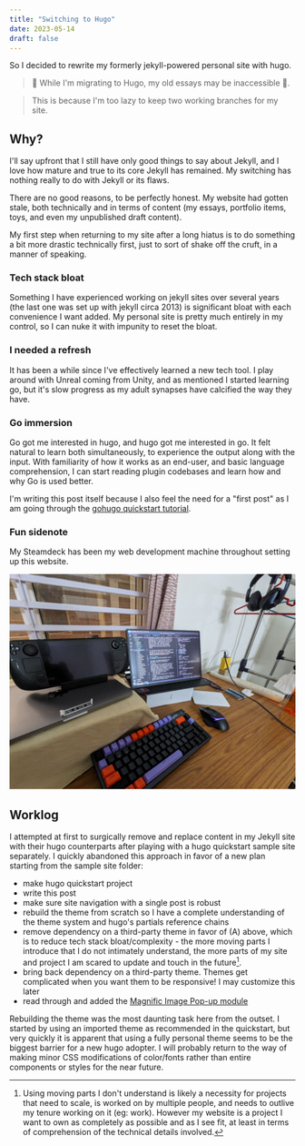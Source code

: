 ```yaml
---
title: "Switching to Hugo"
date: 2023-05-14
draft: false
---
```


So I decided to rewrite my formerly jekyll-powered personal site with hugo.

> 🚧 While I'm migrating to Hugo, my old essays may be inaccessible 🚧.

> This is because I'm too lazy to keep two working branches for my site.


## Why?
I'll say upfront that I still have only good things to say about Jekyll, and I love how mature and true to its core Jekyll has remained. My switching has nothing really to do with Jekyll or its flaws.

There are no good reasons, to be perfectly honest. My website had gotten stale, both technically and in terms of content (my essays, portfolio items, toys, and even my unpublished draft content).

My first step when returning to my site after a long hiatus is to do something a bit more drastic technically first, just to sort of shake off the cruft, in a manner of speaking.

### Tech stack bloat
Something I have experienced working on jekyll sites over several years (the last one was set up with jekyll circa 2013) is significant bloat with each convenience I want added. My personal site is pretty much entirely in my control, so I can nuke it with impunity to reset the bloat.

### I needed a refresh
It has been a while since I've effectively learned a new tech tool. I play around with Unreal coming from Unity, and as mentioned I started learning go, but it's slow progress as my adult synapses have calcified the way they have.

### Go immersion
Go got me interested in hugo, and hugo got me interested in go. It felt natural to learn both simultaneously, to experience the output along with the input.  With familiarity of how it works as an end-user, and basic language comprehension, I can start reading plugin codebases and learn how and why Go is used better.

I'm writing this post itself because I also feel the need for a "first post" as I am going through the [gohugo quickstart tutorial](https://gohugo.io/getting-started/quick-start/).

### Fun sidenote
My Steamdeck has been my web development machine throughout setting up this website.

<div class="clearfix"></div>

![Coding with the steamdeck](images/deckdev.png#center)

<div class="clearfix"></div>

## Worklog
I attempted at first to surgically remove and replace content in my Jekyll site with their hugo counterparts after playing with a hugo quickstart sample site separately. I quickly abandoned this approach in favor of a new plan starting from the sample site folder:
 - make hugo quickstart project
 - write this post
 - make sure site navigation with a single post is robust
 - rebuild the theme from scratch so I have a complete understanding of the theme system and hugo's partials reference chains
 - remove dependency on a third-party theme in favor of (A) above, which is to reduce tech stack bloat/complexity - the more moving parts I introduce that I do not intimately understand, the more parts of my site and project I am scared to update and touch in the future[^parts].
 - bring back dependency on a third-party theme. Themes get complicated when you want them to be responsive! I may customize this later
 - read through and added the [Magnific Image Pop-up module](https://gist.github.com/zjeaton/0cdd7e4bed9d292ab6f3d76b0369f16d)

Rebuilding the theme was the most daunting task here from the outset. I started by using an imported theme as recommended in the quickstart, but very quickly it is apparent that using a fully personal theme seems to be the biggest barrier for a new hugo adopter. I will probably return to the way of making minor CSS modifications of color/fonts rather than entire components or styles for the near future.

[^parts]: Using moving parts I don't understand is likely a necessity for projects that need to scale, is worked on by multiple people, and needs to outlive my tenure working on it (eg: work). However my website is a project I want to own as completely as possible and as I see fit, at least in terms of comprehension of the technical details involved.